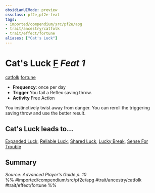 ```yaml
---
obsidianUIMode: preview
cssclass: pf2e,pf2e-feat
tags:
- imported/compendium/src/pf2e/apg
- trait/ancestry/catfolk
- trait/effect/fortune
aliases: ["Cat's Luck"]
---
```

# Cat's Luck  [F](chapter-9-playing-the-game.md#Actions "Free Action") *Feat 1*  
[catfolk](catfolk-b1.md)  [fortune](fortune.md)  

- **Frequency**: once per day
- **Trigger** You fail a Reflex saving throw.
- **Activity** Free Action

You instinctively twist away from danger. You can reroll the triggering saving throw and use the better result.

## Cat's Luck leads to...

[Expanded Luck](expanded-luck-apg.md), [Reliable Luck](reliable-luck-apg.md), [Shared Luck](shared-luck-apg.md), [Lucky Break](lucky-break-loag.md), [Sense For Trouble](sense-for-trouble-loag.md)

## Summary

*Source: Advanced Player's Guide p. 10*  
%% #imported/compendium/src/pf2e/apg #trait/ancestry/catfolk #trait/effect/fortune %%